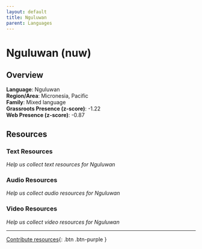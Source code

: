 ```yaml
---
layout: default
title: Nguluwan
parent: Languages
---
```


# Nguluwan (nuw)

## Overview

**Language**: Nguluwan  
**Region/Area**: Micronesia, Pacific  
**Family**: Mixed language  
**Grassroots Presence (z-score)**: -1.22  
**Web Presence (z-score)**: -0.87  

## Resources

### Text Resources
*Help us collect text resources for Nguluwan*

### Audio Resources
*Help us collect audio resources for Nguluwan*

### Video Resources
*Help us collect video resources for Nguluwan*

---

[Contribute resources](https://forms.office.com/e/1SfLJx3u1r){: .btn .btn-purple }

